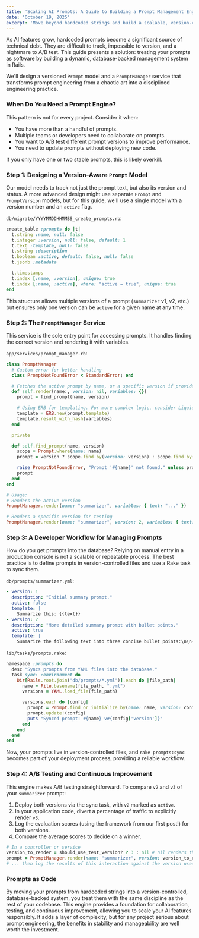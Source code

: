 ```yaml
---
title: 'Scaling AI Prompts: A Guide to Building a Prompt Management Engine in Rails'
date: 'October 19, 2025'
excerpt: 'Move beyond hardcoded strings and build a scalable, version-controlled, and testable prompt management system in Rails to manage your AI prompts like professional software.'
---
```


As AI features grow, hardcoded prompts become a significant source of technical debt. They are difficult to track, impossible to version, and a nightmare to A/B test. This guide presents a solution: treating your prompts as software by building a dynamic, database-backed management system in Rails.

We'll design a versioned `Prompt` model and a `PromptManager` service that transforms prompt engineering from a chaotic art into a disciplined engineering practice.

### When Do You Need a Prompt Engine?

This pattern is not for every project. Consider it when:
*   You have more than a handful of prompts.
*   Multiple teams or developers need to collaborate on prompts.
*   You want to A/B test different prompt versions to improve performance.
*   You need to update prompts without deploying new code.

If you only have one or two stable prompts, this is likely overkill.

### Step 1: Designing a Version-Aware `Prompt` Model

Our model needs to track not just the prompt text, but also its version and status. A more advanced design might use separate `Prompt` and `PromptVersion` models, but for this guide, we'll use a single model with a version number and an `active` flag.

`db/migrate/YYYYMMDDHHMMSS_create_prompts.rb`:
```ruby
create_table :prompts do |t|
  t.string :name, null: false
  t.integer :version, null: false, default: 1
  t.text :template, null: false
  t.string :description
  t.boolean :active, default: false, null: false
  t.jsonb :metadata

  t.timestamps
  t.index [:name, :version], unique: true
  t.index [:name, :active], where: "active = true", unique: true
end
```
This structure allows multiple versions of a prompt (`summarizer` v1, v2, etc.) but ensures only one version can be `active` for a given name at any time.

### Step 2: The `PromptManager` Service

This service is the sole entry point for accessing prompts. It handles finding the correct version and rendering it with variables.

`app/services/prompt_manager.rb`:
```ruby
class PromptManager
  # Custom error for better handling
  class PromptNotFoundError < StandardError; end

  # Fetches the active prompt by name, or a specific version if provided.
  def self.render(name:, version: nil, variables: {})
    prompt = find_prompt(name, version)

    # Using ERB for templating. For more complex logic, consider Liquid.
    template = ERB.new(prompt.template)
    template.result_with_hash(variables)
  end

  private

  def self.find_prompt(name, version)
    scope = Prompt.where(name: name)
    prompt = version ? scope.find_by(version: version) : scope.find_by(active: true)

    raise PromptNotFoundError, "Prompt '#{name}' not found." unless prompt
    prompt
  end
end

# Usage:
# Renders the active version
PromptManager.render(name: "summarizer", variables: { text: "..." })

# Renders a specific version for testing
PromptManager.render(name: "summarizer", version: 2, variables: { text: "..." })
```

### Step 3: A Developer Workflow for Managing Prompts

How do you get prompts into the database? Relying on manual entry in a production console is not a scalable or repeatable process. The best practice is to define prompts in version-controlled files and use a Rake task to sync them.

`db/prompts/summarizer.yml`:
```yaml
- version: 1
  description: "Initial summary prompt."
  active: false
  template: |
    Summarize this: {{text}}
- version: 2
  description: "More detailed summary prompt with bullet points."
  active: true
  template: |
    Summarize the following text into three concise bullet points:\n\n{{text}}
```

`lib/tasks/prompts.rake`:
```ruby
namespace :prompts do
  desc "Syncs prompts from YAML files into the database."
  task sync: :environment do
    Dir[Rails.root.join("db/prompts/*.yml")].each do |file_path|
      name = File.basename(file_path, ".yml")
      versions = YAML.load_file(file_path)

      versions.each do |config|
        prompt = Prompt.find_or_initialize_by(name: name, version: config['version'])
        prompt.update!(config)
        puts "Synced prompt: #{name} v#{config['version']}"
      end
    end
  end
end
```
Now, your prompts live in version-controlled files, and `rake prompts:sync` becomes part of your deployment process, providing a reliable workflow.

### Step 4: A/B Testing and Continuous Improvement

This engine makes A/B testing straightforward. To compare `v2` and `v3` of your `summarizer` prompt:

1.  Deploy both versions via the sync task, with `v2` marked as `active`.
2.  In your application code, divert a percentage of traffic to explicitly render `v3`.
3.  Log the evaluation scores (using the framework from our first post!) for both versions.
4.  Compare the average scores to decide on a winner.

```ruby
# In a controller or service
version_to_render = should_use_test_version? ? 3 : nil # nil renders the active version
prompt = PromptManager.render(name: "summarizer", version: version_to_render, ...)
# ... then log the results of this interaction against the version used.
```

### Prompts as Code

By moving your prompts from hardcoded strings into a version-controlled, database-backed system, you treat them with the same discipline as the rest of your codebase. This engine provides a foundation for collaboration, testing, and continuous improvement, allowing you to scale your AI features responsibly. It adds a layer of complexity, but for any project serious about prompt engineering, the benefits in stability and manageability are well worth the investment.
